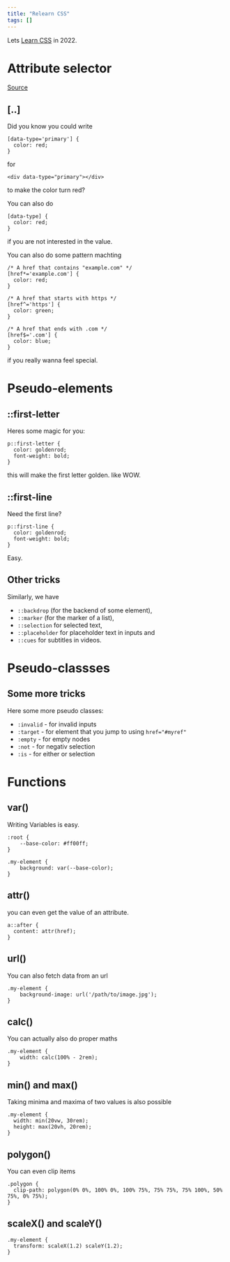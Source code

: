 ```yaml
---
title: "Relearn CSS"
tags: []
---
```

Lets [Learn CSS](https://web.dev/learn/css) in 2022.

# Attribute selector

[Source](https://web.dev/learn/css/selectors/#attribute-selector)

## [..]

Did you know you could write

```
[data-type='primary'] {
  color: red;
}
```

for

```
<div data-type="primary"></div>
```

to make the color turn red?

You can also do

```
[data-type] {
  color: red;
}
```

if you are not interested in the value.

You can also do some pattern machting

```
/* A href that contains "example.com" */
[href*='example.com'] {
  color: red;
}

/* A href that starts with https */
[href^='https'] {
  color: green;
}

/* A href that ends with .com */
[href$='.com'] {
  color: blue;
}
```

if you really wanna feel special.

# Pseudo-elements

## ::first-letter

Heres some magic for you:

```
p::first-letter {
  color: goldenrod;
  font-weight: bold;
}
```

this will make the first letter golden. like WOW.

## ::first-line

Need the first line?

```
p::first-line {
  color: goldenrod;
  font-weight: bold;
}
```

Easy.

## Other tricks

Similarly, we have
* `::backdrop` (for the backend of some element),
* `::marker` (for the marker of a list),
* `::selection` for selected text,
* `::placeholder` for placeholder text in inputs and
* `::cues` for subtitles in videos.

# Pseudo-classses

## Some more tricks

Here some more pseudo classes: 

* `:invalid` - for invalid inputs
* `:target` - for element that you jump to using `href="#myref"`
* `:empty` - for empty nodes
* `:not` - for negativ selection
* `:is` - for either or selection

# Functions

## var()

Writing Variables is easy.

```
:root {
	--base-color: #ff00ff;
}

.my-element {
	background: var(--base-color);
}
```

## attr()

you can even get the value of an attribute.

```
a::after {
  content: attr(href);
}
```

## url()

You can also fetch data from an url

```
.my-element {
	background-image: url('/path/to/image.jpg');
}
```

## calc()

You can actually also do proper maths

```
.my-element {
	width: calc(100% - 2rem);
}
```

## min() and max()

Taking minima and maxima of two values is also possible

```
.my-element {
  width: min(20vw, 30rem);
  height: max(20vh, 20rem);
}
```

## polygon()

You can even clip items

```
.polygon {
  clip-path: polygon(0% 0%, 100% 0%, 100% 75%, 75% 75%, 75% 100%, 50% 75%, 0% 75%);
}
```

## scaleX() and scaleY()

```
.my-element {
  transform: scaleX(1.2) scaleY(1.2);
}
```
